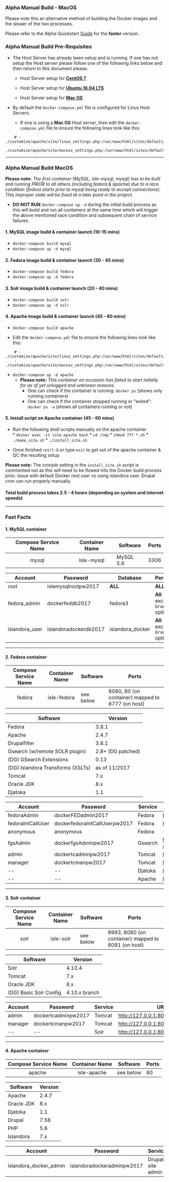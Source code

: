 ### Alpha Manual Build - MacOS
Please note this an alternative method of building the Docker images and the slower of the two processes.

Please refer to the Alpha Quickstart [Guide](alpha_quickstart.md) for the **faster** version.

### Alpha Manual Build Pre-Requisites

* The Host Server has already been setup and is running. If one has not setup the Host server please follow one of the following links below and then return to this document please.

    * Host Server setup for [**CentOS 7**](host_server_setup_centos.md)

    * Host Server setup for [**Ubuntu 16.04 LTS**](host_server_setup_ubuntu.md)

    * Host Server setup for [**Mac OS**](host_server_setup_macos.md)

* By default the `Docker-Compose.yml` file is configured for Linux Host Servers.

    * If one is using a **Mac OS** Host server, then edit the `docker-compose.yml` file to ensure the following lines look like this:   
```
    # - ./customize/apache/site/linux_settings.php:/var/www/html/sites/default/settings.php
      - ./customize/apache/site/macosx_settings.php:/var/www/html/sites/default/settings.php  
```

---

### Alpha Manual Build MacOS

**Please note:** *The first container (MySQL, isle-mysql, mysql) has to be built and running PRIOR to all others (including fedora & apache) due to a race condition (fedora starts prior to mysql being ready to accept connections). This improper state will be fixed at a later point in the project.*  

* **DO NOT RUN** `docker-compose up -d` during the initial build process as this will build and run all containers at the same time which will trigger the above mentioned race condition and subsequent chain of service failures.

#### 1. MySQL image build & container launch (10-15 mins)

* `docker-compose build mysql`  
* `docker-compose up -d mysql`  

#### 2. Fedora image build & container launch (30 - 45 mins)  

* `docker-compose build fedora`  
* `docker-compose up -d fedora`  

#### 3. Solr image build & container launch (20 - 40 mins)  

* `docker-compose build solr`  
* `docker-compose up -d solr`  

#### 4. Apache image build & container launch (45 - 60 mins)

* `docker-compose build apache`

* Edit the `docker-compose.yml` file to ensure the following lines look like this:   
```
    # - ./customize/apache/site/linux_settings.php:/var/www/html/sites/default/settings.php
    - ./customize/apache/site/macosx_settings.php:/var/www/html/sites/default/settings.php  
```

* `docker-compose up -d apache`  
    * **Please note:** *This container on occasion has failed to start initially for as of yet unlogged and unknown reasons.*
        * One can check if the container is running: `docker ps` (shows only running containers)  
        * One can check if the container stopped running or "exited": `docker ps -a` (shows all containers running or not)  

#### 5. Install script on Apache container (45 - 60 mins)

* Run the following shell scripts manually on the apache container  
      * `docker exec -it isle-apache bash`
      * `cd /tmp`
      * `chmod 777 *.sh`
      * `./make_site.sh`
      * `./install_site.sh`

* Once finished `cntrl-D` or type `exit` to get out of the apache container & QC the resulting setup

**Please note:** The cronjob setting in the `install_site.sh` script is commented out as this will need to be flowed into the Docker build process prior. Issue with default Docker root user vs using islandora user. Drupal cron can run properly manually.


#### Total build process takes 2.5 - 4 hours (depending on system and internet speeds)

___

### Fast Facts

#### 1. MySQL container
| Compose Service Name | Container Name  | Software      | Ports         |
| :-------------:      | :-------------: | ------------- | ------------- |      
| mysql                   | isle-mysql         | MySQL 5.6     | 3306          |


| Account        | Password              | Database         | Perms                         |
| -------------  | -------------         | -------------    | -------------                 |      
| root           | islemysqlrootpw2017   | **ALL**          | **ALL**                       |
| fedora_admin   | dockerfeddb2017       | fedora3          | **All** except `Grant` option |
| islandora_user | islandoradockerdb2017 | islandora_docker | **All** except `Grant` option |

---

#### 2. Fedora container
| Compose Service Name | Container Name  | Software      | Ports                                            |
| :-------------:      | :-------------: | ------------- | -------------                                    |      
| fedora               | isle-fedora     | see below     | 8080, 80 (on container) mapped to 8777 (on host) |


| Software                         | Version           |
| -------------                    | -------------     |
| Fedora                           | 3.8.1             |
| Apache                           | 2.4.7             |
| Drupalfilter                     | 3.8.1             |
| Gsearch (w/remote SOLR plugin)   | 2.8+ (DG patched) |
| (DG) GSearch Extensions          | 0.13              |
| (DG) Islandora Transforms (XSLTs)| as of 11/2017     |
| Tomcat                           | 7.x               |  
| Oracle JDK                       | 8.x               |
| Djatoka                          | 1.1               |

| Account           | Password                      | Service       | URL           |
| -------------     | -------------                 | ------------- | ------------- |      
| fedoraAdmin       | dockerFEDadmin2017            | Fedora        | http://127.0.0.1:8080/fedora/describe                          |
| fedoraIntCallUser | dockerfedoraIntCallUserpw2017 | Fedora        | http://127.0.0.1:8080/fedora/objects                           |
| anonymous         | anonymous                     | Fedora        | ---                                                            |
| fgsAdmin          | dockerfgsAdminpw2017          | Gsearch       | http://127.0.0.1:8080/fedoragsearch/rest?operation=updateIndex |
| admin             | dockertcadminpw2017           | Tomcat        | http://127.0.0.1:8080/manager/html                             |
| manager           | dockertcmanpw2017             | Tomcat        | http://127.0.0.1:8080/manager/html                             |
| --                | --                            | Djatoka       | http://127.0.0.1:8080/adore-djatoka/                           |
| --                | --                            | Apache        | http://127.0.0.1:8777                                          |

___

#### 3. Solr container

| Compose Service Name | Container Name  | Software      | Ports                                              |
| :-------------:      | :-------------: | ------------- | -------------                                      |      
| solr                 | isle-solr       | see below     | 8993, 8080 (on container) mapped to 8091 (on host) |


| Software               | Version       |
| -------------          | ------------- |
| Solr                   | 4.10.4        |
| Tomcat                 | 7.x           |  
| Oracle JDK             | 8.x           |
| (DG) Basic Solr Config | 4.10.x branch |

| Account           | Password                      | Service       | URL                                |
| -------------     | -------------                 | ------------- | -------------                      |
| admin             | dockertcadminpw2017           | Tomcat        | http://127.0.0.1:8091/manager/html |
| manager           | dockertcmanpw2017             | Tomcat        | http://127.0.0.1:8091/manager/html |
| --                | --                            | Solr          | http://127.0.0.1:8091/solr/        |


___

#### 4. Apache container

| Compose Service Name | Container Name  | Software      | Ports                                      |
| :-------------:      | :-------------: | ------------- | -------------                              |      
| apache                  | isle-apache        | see below     | 80                                   |


| Software      | Version       |
| ------------- | ------------- |
| Apache        | 2.4.7         |
| Oracle JDK    | 8.x           |
| Djatoka       | 1.1           |
| Drupal        | 7.56          |
| PHP           | 5.6           |
| Islandora     | 7.x           |

| Account                | Password                      | Service               | URL                                          |
| -------------          | -------------                 | -------------         | -------------                                |
| islandora_docker_admin | islandoradockeradminpw2017    | Drupal site admin     | http://islandora-docker.com                  |
